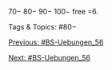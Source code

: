 70−
80−
90−
100−
free =6.

   Tags & Topics:
   #80−

[Previous: #BS-Uebungen_56](BS-Uebungen_56.md)

[Next: #BS-Uebungen_56](BS-Uebungen_56.md)